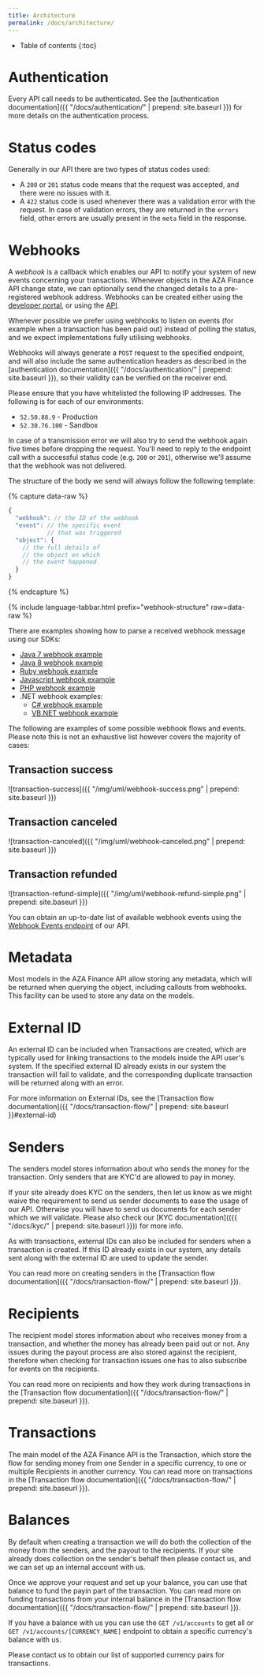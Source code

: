 ```yaml
---
title: Architecture
permalink: /docs/architecture/
---
```


* Table of contents
{:toc}

# Authentication

Every API call needs to be authenticated. See the [authentication documentation]({{ "/docs/authentication/" | prepend: site.baseurl }}) for more details on the authentication process.

# Status codes

Generally in our API there are two types of status codes used:

* A `200` or `201` status code means that the request was accepted, and there were no issues with it.
* A `422` status code is used whenever there was a validation error with the request. In case of validation errors, they are returned in the `errors` field, other errors are usually present in the `meta` field in the response.

# Webhooks

A *webhook* is a callback which enables our API to notify your system of new events concerning your transactions. Whenever objects in the AZA Finance API change state, we can optionally send the changed details to a pre-registered webhook address. Webhooks can be created either using the [developer portal](https://developers.transferzero.com), or using the [ API](https://api.transferzero.com/documentation#webhooks).

Whenever possible we prefer using webhooks to listen on events (for example when a transaction has been paid out) instead of polling the status, and we expect implementations fully utilising webhooks.

Webhooks will always generate a `POST` request to the specified endpoint, and will also include the same authentication headers as described in the [authentication documentation]({{ "/docs/authentication/" | prepend: site.baseurl }}), so their validity can be verified on the receiver end.

Please ensure that you have whitelisted the following IP addresses. The following is for each of our environments:

* `52.50.88.9` - Production
* `52.30.76.100` - Sandbox

In case of a transmission error we will also try to send the webhook again five times before dropping the request. You'll need to reply to the endpoint call with a successful status code (e.g. `200` or `201`), otherwise we'll assume that the webhook was not delivered.

The structure of the body we send will always follow the following template:

{% capture data-raw %}
```javascript
{
  "webhook": // the ID of the webhook
  "event": // the specific event
           // that was triggered
  "object": {
    // the full details of
    // the object on which
    // the event happened
  }
}
```
{% endcapture %}

{% include language-tabbar.html prefix="webhook-structure" raw=data-raw %}

There are examples showing how to parse a received webhook message using our SDKs:

- [Java 7 webhook example](https://github.com/transferzero/transferzero-sdk-java7/blob/master/example/src/main/java/com/transferzero/test/Application.java#L193)
- [Java 8 webhook example](https://github.com/transferzero/transferzero-sdk-java8/blob/master/example/src/main/java/com/transferzero/test/Application.java#L193)
- [Ruby webhook example](https://github.com/transferzero/transferzero-sdk-ruby/blob/master/example/client.rb#L237)
- [Javascript webhook example](https://github.com/transferzero/transferzero-sdk-javascript/blob/master/examples/examples.js#L219)
- [PHP webhook example](https://github.com/transferzero/transferzero-sdk-php/blob/master/examples/client.php#L310)
- .NET webhook examples:
    - [C# webhook example](https://github.com/transferzero/transferzero-sdk-dotnet/blob/master/examples/TransferZero.Example.CS/Program.cs#L204)
    - [VB.NET webhook example](https://github.com/transferzero/transferzero-sdk-dotnet/blob/master/examples/TransferZero.Example.VB/Example.vb#L164)

The following are examples of some possible webhook flows and events. Please note this is not an exhaustive list however covers the majority of cases:

## Transaction success

![transaction-success]({{ "/img/uml/webhook-success.png" | prepend: site.baseurl }})

## Transaction canceled

![transaction-canceled]({{ "/img/uml/webhook-canceled.png" | prepend: site.baseurl }})

## Transaction refunded

![transaction-refund-simple]({{ "/img/uml/webhook-refund-simple.png" | prepend: site.baseurl }})

You can obtain an up-to-date list of available webhook events using the [Webhook Events endpoint](https://api.transferzero.com/documentation/#/Webhooks/get-webhook-events) of our API.

# Metadata

Most models in the AZA Finance API allow storing any metadata, which will be returned when querying the object, including callouts from webhooks. This facility can be used to store any data on the models.

# External ID

An external ID can be included when Transactions are created, which are typically used for linking transactions to the models inside the API user's system. If the specified external ID already exists in our system the transaction will fail to validate, and the corresponding duplicate transaction will be returned along with an error.

For more information on External IDs, see the [Transaction flow documentation]({{ "/docs/transaction-flow/" | prepend: site.baseurl }}#external-id)

# Senders

The senders model stores information about who sends the money for the transaction. Only senders that are KYC'd are allowed to pay in money.

If your site already does KYC on the senders, then let us know as we might waive the requirement to send us sender documents to ease the usage of our API. Otherwise you will have to send us documents for each sender which we will validate. Please also check our [KYC documentation](({{ "/docs/kyc/" | prepend: site.baseurl }})) for more info.

As with transactions, external IDs can also be included for senders when a transaction is created. If this ID already exists in our system, any details sent along with the external ID are used to update the sender.

You can read more on creating senders in the [Transaction flow documentation]({{ "/docs/transaction-flow/" | prepend: site.baseurl }}).

# Recipients

The recipient model stores information about who receives money from a transaction, and whether the money has already been paid out or not. Any issues during the payout process are also stored against the recipient, therefore when checking for transaction issues one has to also subscribe for events on the recipients.

You can read more on recipients and how they work during transactions in the [Transaction flow documentation]({{ "/docs/transaction-flow/" | prepend: site.baseurl }}).

# Transactions

The main model of the AZA Finance API is the Transaction, which store the flow for sending money from one Sender in a specific currency, to one or multiple Recipients in another currency. You can read more on transactions in the [Transaction flow documentation]({{ "/docs/transaction-flow/" | prepend: site.baseurl }}).

# Balances

By default when creating a transaction we will do both the collection of the money from the senders, and the payout to the recipients. If your site already does collection on the sender's behalf then please contact us, and we can set up an internal account with us.

Once we approve your request and set up your balance, you can use that balance to fund the payin part of the transaction. You can read more on funding transactions from your internal balance in the [Transaction flow documentation]({{ "/docs/transaction-flow/" | prepend: site.baseurl }}).

If you have a balance with us you can use the `GET /v1/accounts` to get all or `GET /v1/accounts/[CURRENCY_NAME]` endpoint to obtain a specific currency's balance with us.

Please contact us to obtain our list of supported currency pairs for transactions.
